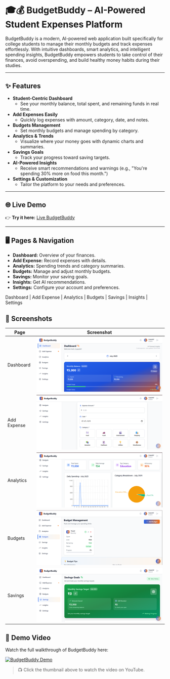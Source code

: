 # 🎓💰 BudgetBuddy – AI-Powered Student Expenses Platform

BudgetBuddy is a modern, AI-powered web application built specifically for college students to manage their monthly budgets and track expenses effortlessly. With intuitive dashboards, smart analytics, and intelligent spending insights, BudgetBuddy empowers students to take control of their finances, avoid overspending, and build healthy money habits during their studies.

---

## ✨ Features

- **Student-Centric Dashboard**
  - See your monthly balance, total spent, and remaining funds in real time.
- **Add Expenses Easily**
  - Quickly log expenses with amount, category, date, and notes.
- **Budgets Management**
  - Set monthly budgets and manage spending by category.
- **Analytics & Trends**
  - Visualize where your money goes with dynamic charts and summaries.
- **Savings Goals**
  - Track your progress toward saving targets.
- **AI-Powered Insights**
  - Receive smart recommendations and warnings (e.g., "You're spending 30% more on food this month.")
- **Settings & Customization**
  - Tailor the platform to your needs and preferences.

---

## 🌐 Live Demo

👉 **Try it here:** [Live BudgetBuddy](https://elaborate-pothos-02b446.netlify.app/)



---

## 🖥️ Pages & Navigation

- **Dashboard:** Overview of your finances.
- **Add Expense:** Record expenses with details.
- **Analytics:** Spending trends and category summaries.
- **Budgets:** Manage and adjust monthly budgets.
- **Savings:** Monitor your saving goals.
- **Insights:** Get AI recommendations.
- **Settings:** Configure your account and preferences.

Dashboard | Add Expense | Analytics | Budgets | Savings | Insights | Settings

## 📸 Screenshots

| Page           | Screenshot                          |
|----------------|-------------------------------------|
| Dashboard      | ![Dashboard](Screenshots/Dashboard.png) |
| Add Expense    | ![Add Expense](Screenshots/Expenses.png) |
| Analytics      | ![Analytics](Screenshots/Analytics.png) |
| Budgets        | ![Budgets](Screenshots/Budget.png) |
| Savings        | ![Savings](Screenshots/Saving.png) |


## 🎥 Demo Video

Watch the full walkthrough of BudgetBuddy here:

[![BudgetBuddy Demo]([https://www.youtube.com/watch?v=YOUR_VIDEO_ID_HERE)](https://youtu.be/zyN8Calr0Hw?feature=shared)

> 📺 Click the thumbnail above to watch the video on YouTube.



